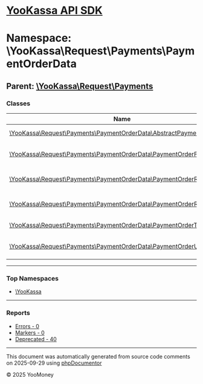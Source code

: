 # [YooKassa API SDK](../home.md)

# Namespace: \YooKassa\Request\Payments\PaymentOrderData

## Parent: [\YooKassa\Request\Payments](../namespaces/yookassa-request-payments.md)

### Classes

| Name | Summary |
| ---- | ------- |
| [\YooKassa\Request\Payments\PaymentOrderData\AbstractPaymentOrder](../classes/YooKassa-Request-Payments-PaymentOrderData-AbstractPaymentOrder.md) | Класс, представляющий модель PaymentOrder. |
| [\YooKassa\Request\Payments\PaymentOrderData\PaymentOrderFactory](../classes/YooKassa-Request-Payments-PaymentOrderData-PaymentOrderFactory.md) | Класс, представляющий модель PaymentOrderFactory. |
| [\YooKassa\Request\Payments\PaymentOrderData\PaymentOrderRecipient](../classes/YooKassa-Request-Payments-PaymentOrderData-PaymentOrderRecipient.md) | Класс, представляющий модель PaymentOrderRecipient. |
| [\YooKassa\Request\Payments\PaymentOrderData\PaymentOrderRecipientBank](../classes/YooKassa-Request-Payments-PaymentOrderData-PaymentOrderRecipientBank.md) | Класс, представляющий модель PaymentOrderRecipientBank. |
| [\YooKassa\Request\Payments\PaymentOrderData\PaymentOrderType](../classes/YooKassa-Request-Payments-PaymentOrderData-PaymentOrderType.md) | Класс, представляющий модель PaymentOrderType. |
| [\YooKassa\Request\Payments\PaymentOrderData\PaymentOrderUtilities](../classes/YooKassa-Request-Payments-PaymentOrderData-PaymentOrderUtilities.md) | Класс, представляющий модель PaymentOrderUtilities. |

---

### Top Namespaces

* [\YooKassa](../namespaces/yookassa.md)

---

### Reports
* [Errors - 0](../reports/errors.md)
* [Markers - 0](../reports/markers.md)
* [Deprecated - 40](../reports/deprecated.md)

---

This document was automatically generated from source code comments on 2025-09-29 using [phpDocumentor](http://www.phpdoc.org/)

&copy; 2025 YooMoney